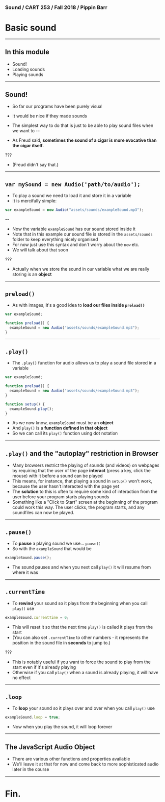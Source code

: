 ### Sound / CART 253 / Fall 2018 / Pippin Barr

# Basic sound

---

## In this module

- Sound!
- Loading sounds
- Playing sounds

---

## Sound!

- So far our programs have been purely visual
- It would be nice if they made sounds
- The simplest way to do that is just to be able to play sound files when we want to
--

- As Freud said, __sometimes the sound of a cigar is more evocative than the cigar itself.__

???

- (Freud didn't say that.)

---

## `var mySound = new Audio('path/to/audio');`

- To play a sound we need to load it and store it in a variable
- It is mercifully simple:

```javascript
var exampleSound = new Audio("assets/sounds/exampleSound.mp3");
```
--

- Now the variable `exampleSound` has our sound stored inside it
- Note that in this example our sound file is stored in the `assets/sounds` folder to keep everything nicely organised
- For now just use this syntax and don't worry about the `new` etc.
- We will talk about that soon

???

- Actually when we store the sound in our variable what we are really storing is an __object__

---

## `preload()`

- As with images, it's a good idea to __load our files inside `preload()`__

```javascript
var exampleSound;

function preload() {
  exampleSound = new Audio("assets/sounds/exampleSound.mp3");
}
```

---

## `.play()`

- The `.play()` function for audio allows us to play a sound file stored in a variable

```javascript
var exampleSound;

function preload() {
  exampleSound = new Audio("assets/sounds/exampleSound.mp3");
}

function setup() {
  exampleSound.play();
}
```

- As we now know, `exampleSound` must be an __object__
- And `play()` is a __function defined in that object__
- So we can call its `play()` function using dot notation

---

## `.play()` and the "autoplay" restriction in Browser

- Many browsers restrict the playing of sounds (and videos) on webpages by requiring that the user of the page __interact__ (press a key, click the mouse) with it before a sound can be played
- This means, for instance, that playing a sound in `setup()` won't work, because the user hasn't interacted with the page yet
- The __solution__ to this is often to require some kind of interaction from the user before your program starts playing sounds
- Something like a "Click to Start" screen at the beginning of the program could work this way. The user clicks, the program starts, and any soundfiles can now be played.

---

## `.pause()`

- To __pause__ a playing sound we use... `pause()`
- So with the `exampleSound` that would be

```javascript
exampleSound.pause();
```

- The sound pauses and when you next call `play()` it will resume from where it was

---

## `.currentTime`

- To __rewind__ your sound so it plays from the beginning when you call `play()` use

```javascript
exampleSound.currentTime = 0;
```

- This will reset it so that the next time `play()` is called it plays from the start
- (You can also set `.currentTime` to other numbers - it represents the position in the sound file in __seconds__ to jump to.)

???

- This is notably useful if you want to force the sound to play from the start even if it's already playing
- Otherwise if you call `play()` when a sound is already playing, it will have no effect

---

## `.loop`

- To __loop__ your sound so it plays over and over when you call `play()` use

```javascript
exampleSound.loop = true;
```

- Now when you play the sound, it will loop forever

---

## The JavaScript Audio Object

- There are various other functions and properties available
- We'll leave it at that for now and come back to more sophisticated audio later in the course

---

# Fin.
